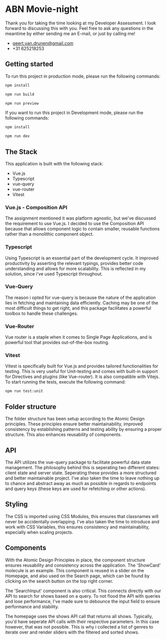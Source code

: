 # ABN Movie-night

Thank you for taking the time looking at my Developer Assessment. I look forward to discussing this with you. Feel free to ask any questions in the meantime by either sending me an E-mail, or just by calling me!

- geert.van.drunen@gmail.com
- +31 625218253

## Getting started

To run this project in production mode, please run the following commands:

```sh
npm install
```

```sh
npm run build
```

```sh
npm run preview
```

If you want to run this project in Development mode, please run the following commands:

```sh
npm install
```

```sh
npm run dev
```

## The Stack

This application is built with the following stack:

- Vue.js
- Typescript
- vue-query
- vue-router
- Vitest

### Vue.js - Composition API

The assignment mentioned it was platform agnostic, but we've discussed the requirement to use Vue.js. I decided to use the Composition API because that allows component logic to contain smaller, reusable functions rather than a monolithic component object.

### Typescript

Using Typescript is an essential part of the development cycle. It improved productivity by asserting the relevant typings, provides better code understanding and allows for more scalability. This is reflected in my solution, since i've used Typescript throughout.

### Vue-Query

The reason i opted for vue-query is because the nature of the application lies in fetching and maintaining data efficiently. Caching may be one of the most difficult things to get right, and this package facilitates a powerful toolbox to handle these challenges.

### Vue-Router

Vue router is a staple when it comes to Single Page Applications, and is powerful tool that provides out-of-the-box routing.

### Vitest

Vitest is specifically built for Vue.js and provides tailored functionalities for testing. This is very useful for Unit-testing and comes with built-in support for Directives and plugins (like Vue-router). It is also compatible with Vitejs. To start running the tests, execute the following command:

```sh
npm run test:unit
```

## Folder structure

The folder structure has been setup according to the Atomic Design principles. These principles ensure better maintainability, improved consistency by establishing patterns and testing ability by ensuring a proper structure. This also enhances reusability of components.

## API

The API utilizes the vue-query package to facilitate powerful data state management. The philosophy behind this is seperating two different states: client state and server state. Seperating these provides a more structured and better maintainable project. I've also taken the time to leave nothing up to chance and abstract away as much as possible in regards to endpoints and query keys (these keys are used for refetching or other actions).

## Styling

The CSS is imported using CSS Modules, this ensures that classnames will never be accidentally overlapping. I've also taken the time to introduce and work with CSS Variables, this ensures consistency and maintainability, especially when scaling projects.

## Components

With the Atomic Design Principles in place, the component structure ensures reusability and consistency across the application. The 'ShowCard' molecule is an example. This component is reused in a slider on the Homepage, and also used on the Search page, which can be found by clicking on the search button on the top right corner.

The 'SearchInput' component is also critical. This connects directly with our API to search for shows based on a query. To not flood the API with queries and lose performance, I've made sure to debounce the input field to ensure performance and stability.

The homepage uses the shows API call that returns all shows. Typically, you'd have seperate API calls with their respective parameters. In this case however, that was not possible. This is why i collected a list of genres to iterate over and render sliders with the filtered and sorted shows.
